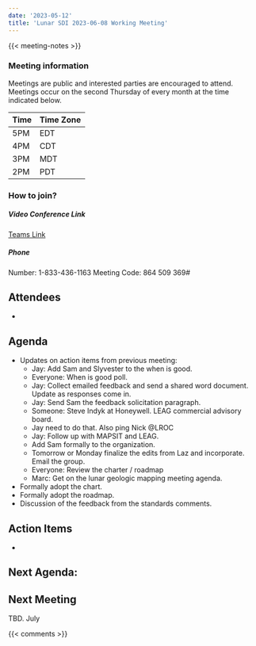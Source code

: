 ```yaml
---
date: '2023-05-12'
title: 'Lunar SDI 2023-06-08 Working Meeting'
---
```


{{<  meeting-notes >}}

### Meeting information
Meetings are public and interested parties are encouraged to attend. Meetings occur on the second Thursday of every month at the time indicated below.

| Time | Time Zone |
|------|-----------|
| 5PM  | EDT |
| 4PM  | CDT |
| 3PM  | MDT |
| 2PM  | PDT | 

### How to join?

##### Video Conference Link
[Teams Link](https://teams.microsoft.com/l/meetup-join/19%3ameeting_NjM0MzI5NGUtZDI1ZS00YWVjLWI1MTctYjUzZTU4OTVlNWIz%40thread.v2/0?context=%7b%22Tid%22%3a%220693b5ba-4b18-4d7b-9341-f32f400a5494%22%2c%22Oid%22%3a%22c27c6e98-e45a-45ff-aea5-7f10d6fe67c1%22%7d)

##### Phone
Number: 1-833-436-1163
Meeting Code: 864 509 369#

## Attendees
- 
## Agenda

- Updates on action items from previous meeting:
  - Jay: Add Sam and Slyvester to the when is good. 
  - Everyone: When is good poll.
  - Jay: Collect emailed feedback and send a shared word document. Update as responses come in.
  - Jay: Send Sam the feedback solicitation paragraph.
  - Someone: Steve Indyk at Honeywell. LEAG commercial advisory board.
  - Jay need to do that. Also ping Nick @LROC
  - Jay: Follow up with MAPSIT and LEAG.
  - Add Sam formally to the organization.
  - Tomorrow or Monday finalize the edits from Laz and incorporate. Email the group. 
  - Everyone: Review the charter / roadmap
  - Marc: Get on the lunar geologic mapping meeting agenda.
- Formally adopt the chart.
- Formally adopt the roadmap.
- Discussion of the feedback from the standards comments.

## Action Items
-
 

Next Agenda:
- 
  
## Next Meeting
TBD. July

{{< comments >}}